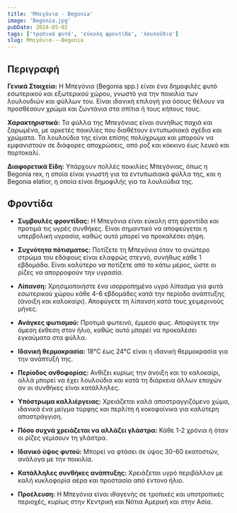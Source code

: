 ```yaml
---
title: 'Μπεγόνια - Begonia'
image: 'Begonia.jpg'
pubDate: 2024-05-02
tags: ['τροπικά φυτά', 'εύκολη φροντίδα', 'λουλούδια']
slug: Μπεγόνια---Begonia
---
```


**Περιγραφή**
----------------
**Γενικά Στοιχεία:**
Η Μπεγόνια (Begonia spp.) είναι ένα δημοφιλές φυτό εσωτερικού και εξωτερικού χώρου, γνωστό για την ποικιλία των λουλουδιών και φύλλων του. Είναι ιδανική επιλογή για όσους θέλουν να προσθέσουν χρώμα και ζωντάνια στα σπίτια ή τους κήπους τους.

**Χαρακτηριστικά:**
Τα φύλλα της Μπεγόνιας είναι συνήθως παχιά και ζαρωμένα, με αρκετές ποικιλίες που διαθέτουν εντυπωσιακά σχέδια και χρώματα. Τα λουλούδια της είναι επίσης πολύχρωμα και μπορούν να εμφανιστούν σε διάφορες αποχρώσεις, από ροζ και κόκκινο έως λευκό και πορτοκαλί.

**Διαφορετικά Είδη:**
Υπάρχουν πολλές ποικιλίες Μπεγόνιας, όπως η Begonia rex, η οποία είναι γνωστή για τα εντυπωσιακά φύλλα της, και η Begonia elatior, η οποία είναι δημοφιλής για τα λουλούδια της.

**Φροντίδα**
--------------
* **Συμβουλές φροντίδας:** 
  Η Μπεγόνια είναι εύκολη στη φροντίδα και προτιμά τις υγρές συνθήκες. Είναι σημαντικό να αποφεύγεται η υπερβολική υγρασία, καθώς αυτό μπορεί να προκαλέσει σήψη.

* **Συχνότητα πότισματος:** 
  Ποτίζετε τη Μπεγόνια όταν το ανώτερο στρώμα του εδάφους είναι ελαφρώς στεγνό, συνήθως κάθε 1 εβδομάδα. Είναι καλύτερο να ποτίζετε από το κάτω μέρος, ώστε οι ρίζες να απορροφούν την υγρασία.

* **Λίπανση:** 
  Χρησιμοποιήστε ένα ισορροπημένο υγρό λίπασμα για φυτά εσωτερικού χώρου κάθε 4-6 εβδομάδες κατά την περίοδο ανάπτυξης (άνοιξη και καλοκαίρι). Αποφύγετε τη λίπανση κατά τους χειμερινούς μήνες.

* **Ανάγκες φωτισμού:** 
  Προτιμά φωτεινό, έμμεσο φως. Αποφύγετε την άμεση έκθεση στον ήλιο, καθώς αυτό μπορεί να προκαλέσει εγκαύματα στα φύλλα.

* **Ιδανική θερμοκρασία:** 
  18°C έως 24°C είναι η ιδανική θερμοκρασία για την ανάπτυξή της.

* **Περίοδος ανθοφορίας:**
  Ανθίζει κυρίως την άνοιξη και το καλοκαίρι, αλλά μπορεί να έχει λουλούδια και κατά τη διάρκεια άλλων εποχών αν οι συνθήκες είναι κατάλληλες.

* **Υπόστρωμα καλλιέργειας:**
  Χρειάζεται καλά αποστραγγιζόμενο χώμα, ιδανικά ένα μείγμα τύρφης και περλίτη ή κοκοφοίνικα για καλύτερη αποστράγγιση.

* **Πόσο συχνά χρειάζεται να αλλάζει γλάστρα:** 
  Κάθε 1-2 χρόνια ή όταν οι ρίζες γεμίσουν τη γλάστρα.

* **Ιδανικό ύψος φυτού:** 
  Μπορεί να φτάσει σε ύψος 30-60 εκατοστών, ανάλογα με την ποικιλία.

* **Κατάλληλες συνθήκες ανάπτυξης:** 
  Χρειάζεται υγρό περιβάλλον με καλή κυκλοφορία αέρα και προστασία από έντονο ήλιο.

* **Προέλευση:**
  Η Μπεγόνια είναι ιθαγενής σε τροπικές και υποτροπικές περιοχές, κυρίως στην Κεντρική και Νότια Αμερική και στην Ασία.
